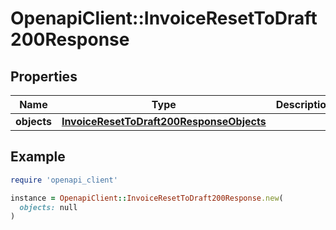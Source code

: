 # OpenapiClient::InvoiceResetToDraft200Response

## Properties

| Name | Type | Description | Notes |
| ---- | ---- | ----------- | ----- |
| **objects** | [**InvoiceResetToDraft200ResponseObjects**](InvoiceResetToDraft200ResponseObjects.md) |  | [optional] |

## Example

```ruby
require 'openapi_client'

instance = OpenapiClient::InvoiceResetToDraft200Response.new(
  objects: null
)
```

